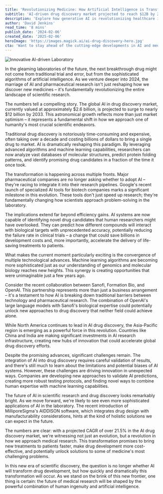 ```yaml
---
title: 'Revolutionizing Medicine: How Artificial Intelligence is Transforming Scientific Research and Drug Discovery'
subtitle: 'AI-driven drug discovery market projected to reach $12B by 2033'
description: 'Explore how generative AI is revolutionizing healthcare in 2025, from enhancing medical diagnosis to enabling personalized treatment plans. Learn about breakthrough developments in multi-modal AI systems, synthetic data generation, and accelerated drug discovery that are transforming patient care and medical research.'
author: 'David Jenkins'
read_time: '8 mins'
publish_date: '2024-02-06'
created_date: '2025-02-06'
heroImage: 'https://images.magick.ai/ai-drug-discovery-hero.jpg'
cta: 'Want to stay ahead of the cutting-edge developments in AI and medical research? Follow us on LinkedIn for daily updates on how artificial intelligence is reshaping the future of healthcare and drug discovery.'
---
```


![Innovative AI-driven Laboratory](https://i.magick.ai/PIXE/1738834619756_magick_img.webp)

In the gleaming laboratories of the future, the next breakthrough drug might not come from traditional trial and error, but from the sophisticated algorithms of artificial intelligence. As we venture deeper into 2024, the marriage of AI and pharmaceutical research isn't just reshaping how we discover new medicines – it's fundamentally revolutionizing the entire landscape of scientific research.

The numbers tell a compelling story. The global AI in drug discovery market, currently valued at approximately $2.6 billion, is projected to surge to nearly $12 billion by 2033. This astronomical growth reflects more than just market optimism – it represents a fundamental shift in how we approach one of humanity's most crucial scientific endeavors.

Traditional drug discovery is notoriously time-consuming and expensive, often taking over a decade and costing billions of dollars to bring a single drug to market. AI is dramatically reshaping this paradigm. By leveraging advanced algorithms and machine learning capabilities, researchers can now analyze vast databases of molecular structures, predict protein folding patterns, and identify promising drug candidates in a fraction of the time it once took.

The transformation is happening across multiple fronts. Major pharmaceutical companies are no longer asking whether to adopt AI – they're racing to integrate it into their research pipelines. Google's recent launch of specialized AI tools for biotech companies marks a significant milestone in this evolution. These tools don't just speed up research; they're fundamentally changing how scientists approach problem-solving in the laboratory.

The implications extend far beyond efficiency gains. AI systems are now capable of identifying novel drug candidates that human researchers might have overlooked. They can predict how different compounds will interact with biological targets with unprecedented accuracy, potentially reducing the failure rate in clinical trials – a change that could save billions in development costs and, more importantly, accelerate the delivery of life-saving treatments to patients.

What makes the current moment particularly exciting is the convergence of multiple technological advances. Machine learning algorithms are becoming more sophisticated just as our understanding of genomics and molecular biology reaches new heights. This synergy is creating opportunities that were unimaginable just a few years ago.

Consider the recent collaboration between Sanofi, Formation Bio, and OpenAI. This partnership represents more than just a business arrangement – it's a testament to how AI is breaking down traditional barriers between technology and pharmaceutical research. The combination of OpenAI's large language models with Sanofi's biological expertise could potentially unlock new approaches to drug discovery that neither field could achieve alone.

While North America continues to lead in AI drug discovery, the Asia-Pacific region is emerging as a powerful force in this revolution. Countries like China and India are making significant investments in AI research infrastructure, creating new hubs of innovation that could accelerate global drug discovery efforts.

Despite the promising advances, significant challenges remain. The integration of AI into drug discovery requires careful validation of results, and there's still much to learn about the limitations and potential biases of AI systems. However, these challenges are driving innovation in unexpected ways. Companies are developing new approaches to validate AI predictions, creating more robust testing protocols, and finding novel ways to combine human expertise with machine learning capabilities.

The future of AI in scientific research and drug discovery looks remarkably bright. As we move forward, we're likely to see even more sophisticated applications of AI in the laboratory. The recent introduction of MilliporeSigma's AIDDISON software, which integrates drug design with manufacturability considerations, hints at the kind of holistic solutions we can expect in the future.

The numbers are clear: with a projected CAGR of over 21.5% in the AI drug discovery market, we're witnessing not just an evolution, but a revolution in how we approach medical research. This transformation promises to bring new treatments to patients faster, make drug development more cost-effective, and potentially unlock solutions to some of medicine's most challenging problems.

In this new era of scientific discovery, the question is no longer whether AI will transform drug development, but how quickly and dramatically this transformation will occur. As we stand on the brink of this new frontier, one thing is certain: the future of medical research will be shaped by the powerful combination of human ingenuity and artificial intelligence.